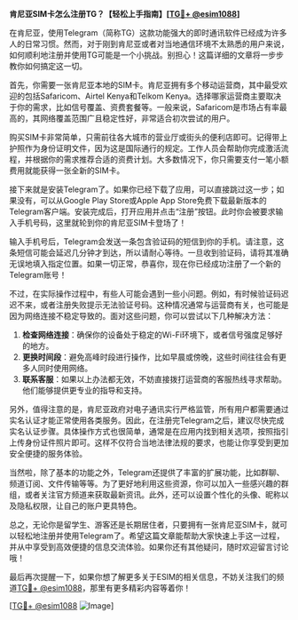 **肯尼亚SIM卡怎么注册TG？【轻松上手指南】[[TG💪+ @esim1088](https://t.me/s/esim1088)]**

在肯尼亚，使用Telegram（简称TG）这款功能强大的即时通讯软件已经成为许多人的日常习惯。然而，对于刚到肯尼亚或者对当地通信环境不太熟悉的用户来说，如何顺利地注册并使用TG可能是一个小挑战。别担心！这篇详细的文章将一步步教你如何搞定这一切。

首先，你需要一张肯尼亚本地的SIM卡。肯尼亚拥有多个移动运营商，其中最受欢迎的包括Safaricom、Airtel Kenya和Telkom Kenya。选择哪家运营商主要取决于你的需求，比如信号覆盖、资费套餐等。一般来说，Safaricom是市场占有率最高的，其网络覆盖范围广且稳定性好，非常适合初次尝试的用户。

购买SIM卡非常简单，只需前往各大城市的营业厅或街头的便利店即可。记得带上护照作为身份证明文件，因为这是国际通行的规定。工作人员会帮助你完成激活流程，并根据你的需求推荐合适的资费计划。大多数情况下，你只需要支付一笔小额费用就能获得一张全新的SIM卡。

接下来就是安装Telegram了。如果你已经下载了应用，可以直接跳过这一步；如果没有，可以从Google Play Store或Apple App Store免费下载最新版本的Telegram客户端。安装完成后，打开应用并点击“注册”按钮。此时你会被要求输入手机号码，这里就轮到你的肯尼亚SIM卡登场了！

输入手机号后，Telegram会发送一条包含验证码的短信到你的手机。请注意，这条短信可能会延迟几分钟才到达，所以请耐心等待。一旦收到验证码，请将其准确无误地填入指定位置。如果一切正常，恭喜你，现在你已经成功注册了一个新的Telegram账号！

不过，在实际操作过程中，有些人可能会遇到一些小问题。例如，有时候验证码迟迟不来，或者注册失败提示无法验证号码。这种情况通常与运营商有关，也可能是因为网络连接不稳定导致的。面对这些问题，你可以尝试以下几种解决方法：

1. **检查网络连接**：确保你的设备处于稳定的Wi-Fi环境下，或者信号强度足够好的地方。
2. **更换时间段**：避免高峰时段进行操作，比如早晨或傍晚，这些时间往往会有更多人同时使用网络。
3. **联系客服**：如果以上办法都无效，不妨直接拨打运营商的客服热线寻求帮助。他们能够提供更专业的指导和支持。

另外，值得注意的是，肯尼亚政府对电子通讯实行严格监管，所有用户都需要通过实名认证才能正常使用各类服务。因此，在注册完Telegram之后，建议尽快完成实名认证步骤。具体操作方式也很简单，通常是在应用内找到相关选项，按照指引上传身份证件照片即可。这样不仅符合当地法律法规的要求，也能让你享受到更加安全便捷的服务体验。

当然啦，除了基本的功能之外，Telegram还提供了丰富的扩展功能，比如群聊、频道订阅、文件传输等等。为了更好地利用这些资源，你可以加入一些感兴趣的群组，或者关注官方频道来获取最新资讯。此外，还可以设置个性化的头像、昵称以及隐私权限，让自己的账户更具特色。

总之，无论你是留学生、游客还是长期居住者，只要拥有一张肯尼亚SIM卡，就可以轻松地注册并使用Telegram了。希望这篇文章能帮助大家快速上手这一过程，并从中享受到高效便捷的信息交流体验。如果你还有其他疑问，随时欢迎留言讨论哦！

最后再次提醒一下，如果你想了解更多关于ESIM的相关信息，不妨关注我们的频道[TG💪+ @esim1088](https://t.me/s/esim1088)，那里有更多精彩内容等着你！

[[TG💪+ @esim1088](https://t.me/s/esim1088) ![Image](https://i.postimg.cc/4NQfJmqS/Snipaste-2025-05-13-00-14-12.png)]